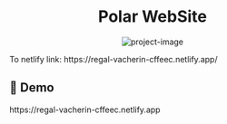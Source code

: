 <h1 align="center" id="title">Polar WebSite</h1>

<p align="center"><img src="" alt="project-image"></p>

<p id="description">To netlify link: https://regal-vacherin-cffeec.netlify.app/</p>

<h2>🚀 Demo</h2>
https://regal-vacherin-cffeec.netlify.app
